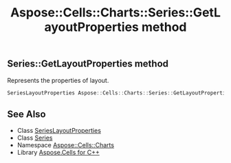 ﻿---
title: Aspose::Cells::Charts::Series::GetLayoutProperties method
linktitle: GetLayoutProperties
second_title: Aspose.Cells for C++ API Reference
description: 'Aspose::Cells::Charts::Series::GetLayoutProperties method. Represents the properties of layout in C++.'
type: docs
weight: 800
url: /cpp/aspose.cells.charts/series/getlayoutproperties/
---
## Series::GetLayoutProperties method


Represents the properties of layout.

```cpp
SeriesLayoutProperties Aspose::Cells::Charts::Series::GetLayoutProperties()
```

## See Also

* Class [SeriesLayoutProperties](../../serieslayoutproperties/)
* Class [Series](../)
* Namespace [Aspose::Cells::Charts](../../)
* Library [Aspose.Cells for C++](../../../)
